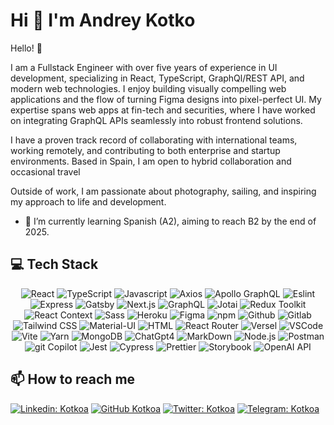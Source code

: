 # Hi 👋 I'm Andrey Kotko

<!-- [![Typing SVG](<https://readme-typing-svg.demolab.com?font=Fira+Code&pause=1000&color=49F715&random=false&width=435&lines=Lorem+ipsum+dolor+amet...;Frontend+(React)+Developer;6%2B+years+experience+UI+development>)](https://git.io/typing-svg) -->

Hello! 👋

I am a Fullstack Engineer with over five years of experience in UI development, specializing in React, TypeScript, GraphQl/REST API, and modern web technologies. I enjoy building visually compelling web applications and the flow of turning Figma designs into pixel-perfect UI. My expertise spans web apps at fin-tech and securities, where I have worked on integrating GraphQL APIs seamlessly into robust frontend solutions.

I have a proven track record of collaborating with international teams, working remotely, and contributing to both enterprise and startup environments. Based in Spain, I am open to hybrid collaboration and occasional travel

Outside of work, I am passionate about photography, sailing, and inspiring my approach to life and development.

- 🌱 I’m currently learning Spanish (A2), aiming to reach B2 by the end of 2025.

## 💻 Tech Stack

<div align="center">
<img alt="React" src="https://ziadoua.github.io/m3-Markdown-Badges/badges/React/react3.svg" />
<img alt="TypeScript" src="https://ziadoua.github.io/m3-Markdown-Badges/badges/TypeScript/typescript3.svg" />
<img alt="Javascript" src="https://ziadoua.github.io/m3-Markdown-Badges/badges/Javascript/javascript3.svg">
<img alt="Axios" src="https://ziadoua.github.io/m3-Markdown-Badges/badges/Axios/axios2.svg">
<img alt="Apollo GraphQL" src="https://ziadoua.github.io/m3-Markdown-Badges/badges/ApolloGraphQL/apollographql3.svg" />
<img alt="Eslint" src="https://ziadoua.github.io/m3-Markdown-Badges/badges/ESLint/eslint3.svg" />
<img alt="Express" src="https://ziadoua.github.io/m3-Markdown-Badges/badges/Express/express3.svg" />
<img alt="Gatsby" src="https://ziadoua.github.io/m3-Markdown-Badges/badges/Gatsby/gatsby3.svg">
<img alt="Next.js" src="https://ziadoua.github.io/m3-Markdown-Badges/badges/NextJS/nextjs3.svg" />
<img alt="GraphQL" src="https://ziadoua.github.io/m3-Markdown-Badges/badges/GraphQL/graphql3.svg" />
<img alt="Jotai" src="https://img.shields.io/badge/jotai-d4a9a9?style=for-the-badge&logo=jotai&logoColor=2f3099" />
<img alt="Redux Toolkit" src="https://ziadoua.github.io/m3-Markdown-Badges/badges/Redux/redux3.svg" />
<img alt="React Context" src="https://img.shields.io/badge/react_context-61dafb?style=for-the-badge&logo=react&logoColor=2f3077" />
<img alt="Sass" src="https://ziadoua.github.io/m3-Markdown-Badges/badges/Sass/sass3.svg">
<img alt="Heroku" src="https://ziadoua.github.io/m3-Markdown-Badges/badges/Heroku/heroku2.svg">
<img alt="Figma" src="https://ziadoua.github.io/m3-Markdown-Badges/badges/Figma/figma3.svg" />
<img alt="npm" src="https://ziadoua.github.io/m3-Markdown-Badges/badges/npm/npm2.svg" />
<img alt="Github" src="https://ziadoua.github.io/m3-Markdown-Badges/badges/Github/github3.svg" />
<img alt="Gitlab" src="https://img.shields.io/badge/gitlab-efb7a3?style=for-the-badge&logo=gitlab&logoColor=2f3066" />
<img alt="Tailwind CSS" src="https://ziadoua.github.io/m3-Markdown-Badges/badges/TailwindCSS/tailwindcss3.svg">
<img alt="Material-UI" src="https://img.shields.io/badge/Material--UI-c0ebff?style=for-the-badge&logo=mui&logoColor=2f3022"  />
<img alt="HTML" src="https://ziadoua.github.io/m3-Markdown-Badges/badges/HTML/html3.svg">
<img alt="React Router" src="https://img.shields.io/badge/react_router-d5a1a1?style=for-the-badge&logo=react-router&logoColor=2f3088" />
<img alt="Versel" src="https://ziadoua.github.io/m3-Markdown-Badges/badges/Vercel/vercel3.svg">
<img alt="VSCode" src="https://ziadoua.github.io/m3-Markdown-Badges/badges/VisualStudioCode/visualstudiocode3.svg">
<img alt="Vite" src="https://ziadoua.github.io/m3-Markdown-Badges/badges/ViteJS/vitejs3.svg" />
<img alt="Yarn" src="https://ziadoua.github.io/m3-Markdown-Badges/badges/Yarn/yarn3.svg">
<img alt="MongoDB" src="https://ziadoua.github.io/m3-Markdown-Badges/badges/MongoDB/mongodb3.svg">
<img alt="ChatGpt4" src="https://img.shields.io/badge/chatGPT-81a497?style=for-the-badge&logo=openai&logoColor=2f3033" />
<img alt="MarkDown" src="https://ziadoua.github.io/m3-Markdown-Badges/badges/Markdown/markdown3.svg">
<img alt="Node.js" src="https://ziadoua.github.io/m3-Markdown-Badges/badges/NodeJS/nodejs3.svg">
<img alt="Postman" src="https://ziadoua.github.io/m3-Markdown-Badges/badges/Postman/postman3.svg" />
<img alt="git Copilot" src="https://img.shields.io/badge/git_copilot-d4d4d4?style=for-the-badge&logo=github&logoColor=2f3010" />
<img alt="Jest" src="https://ziadoua.github.io/m3-Markdown-Badges/badges/Jest/jest2.svg">
<img alt="Cypress" src="https://img.shields.io/badge/cypress-9da37f?style=for-the-badge&logo=cypress&logoColor=2f3055" />
<img alt="Prettier" src="https://ziadoua.github.io/m3-Markdown-Badges/badges/Prettier/prettier2.svg" />
<img alt="Storybook" src="https://img.shields.io/badge/storybook-eca4c0?style=for-the-badge&logo=storybook&logoColor=2f3044" />
<img alt="OpenAI API" src="https://img.shields.io/badge/OpenAI_API-4B9CD3?style=for-the-badge&logo=openai&logoColor=white" />
</div>

## 📫 How to reach me

[![Linkedin: Kotkoa](https://img.shields.io/badge/-Kotkoa-black?style=flat-square&logo=Linkedin&logoColor=white&link=https://www.linkedin.com/in/kotkoa)](https://www.linkedin.com/in/kotkoa)
[![GitHub Kotkoa](https://img.shields.io/github/followers/Kotkoa?label=follow&style=social)](https://github.com/Kotkoa)
[![Twitter: Kotkoa](https://img.shields.io/twitter/follow/Kotkoa?style=social)](https://twitter.com/Kotkoa)
[![Telegram: Kotkoa](https://img.shields.io/badge/-Kotkoa-blue?style=flat-square&logo=Telegram&logoColor=white&link=https://t.me/Kotkoa)](https://t.me/Kotkoa)

<!--
**Kotkoa/kotkoa** is a ✨ _special_ ✨ repository because its `README.md` (this file) appears on your GitHub profile.

Here are some ideas to get you started:

- 🔭 I’m currently working on ...
- 👯 I’m looking to collaborate on ...
- 🤔 I’m looking for help with ...
- 💬 Ask me about ...
- 📫 How to reach me: ...
- 😄 Pronouns: ...
- ⚡ Fun fact: ...
  -->
